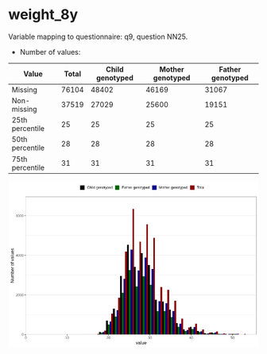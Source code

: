 # weight_8y
Variable mapping to questionnaire: q9, question NN25.
- Number of values:

| Value | Total | Child genotyped | Mother genotyped | Father genotyped |
| ----- | ----- | --------------- | ---------------- | ---------------- |
| Missing | 76104 | 48402 | 46169 | 31067 |
| Non-missing | 37519 | 27029 | 25600 | 19151 |
| 25th percentile | 25 | 25 | 25 | 25 |
| 50th percentile | 28 | 28 | 28 | 28 |
| 75th percentile | 31 | 31 | 31 | 31 |



![](weight_8y_n.png)



